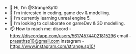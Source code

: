 - 👋 Hi, I’m @StrangeSp10
- 👀 I’m interested in coding, game dev & modelling.
- 🌱 I’m currently learning unreal engine 5.
- 💞️ I’m looking to collaborate on gameDev & 3D modelling.
- 📫 How to reach me:
                discord - https://discordapp.com/users/561745744021815296
                email - prasathsp10@gmail.com
                instagram - https://www.instagram.com/strange.sp10/
                

<!---
StrangeSp10/StrangeSp10 is a ✨ special ✨ repository because its `README.md` (this file) appears on your GitHub profile.
You can click the Preview link to take a look at your changes.
--->
